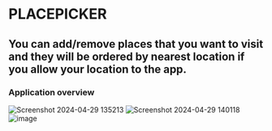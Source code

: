# PLACEPICKER

## You can add/remove places that you want to visit and they will be ordered by nearest location if you allow your location to the app.

### Application overview 
![Screenshot 2024-04-29 135213](https://github.com/Yunchov98/Udemy/assets/107936254/a4d4bd96-3acb-42d6-8bba-fea5426f080a)
![Screenshot 2024-04-29 140118](https://github.com/Yunchov98/Udemy/assets/107936254/a4639543-413d-4223-aac9-6f6e2f3306b4)
![image](https://github.com/Yunchov98/Udemy/assets/107936254/1ea50032-7832-4625-997a-6aa298f07237)
